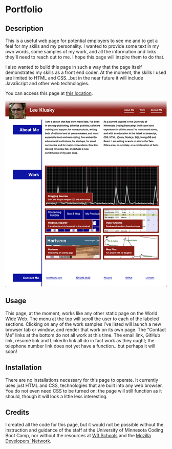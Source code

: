 # Portfolio

## Description

This is a useful web page for potential employers to see me and to get a feel for my skills and my personality. I wanted to provide some text in my own words, some samples of my work, and all the information and links they'll need to reach out to me. I hope this page will inspire them to do that.

I also wanted to build this page in such a way that the page itself demonstrates my skills as a front end coder. At the moment, the skills I used are limited to HTML and CSS...but in the near future it will include JavaScript and other web technologies.

You can access this page at [this location](https://lkalliance.github.io/module-2-challenge/ "Lee Klusky's portfolio").

![screenshot](./assets/images/site-screen-shot-large.png)

## Usage

This page, at the moment, works like any other static page on the World Wide Web. The menu at the top will scroll the user to each of the labeled sections. Clicking on any of the work samples I've listed will launch a new browser tab or window, and render that work on its own page. The "Contact Me" links at the bottom do not all work at this time. The email link, GitHub link, résumé link and LinkedIn link all do in fact work as they ought; the telephone number link does not yet have a function...but perhaps it will soon!

## Installation

There are no installations necessary for this page to operate. It currently uses just HTML and CSS, technologies that are built into any web browser. You do not even need CSS to be turned on: the page will still function as it should, though it will look a little less interesting.

## Credits

I created all the code for this page, but it would not be possible without the instruction and guidance of the staff at the University of Minnesota Coding Boot Camp, nor without the resources at [W3 Schools](https://www.w3schools.com "Learn to Code") and the [Mozilla Developers' Network](https://developer.mozilla.org "Resources for developers, by developers").
